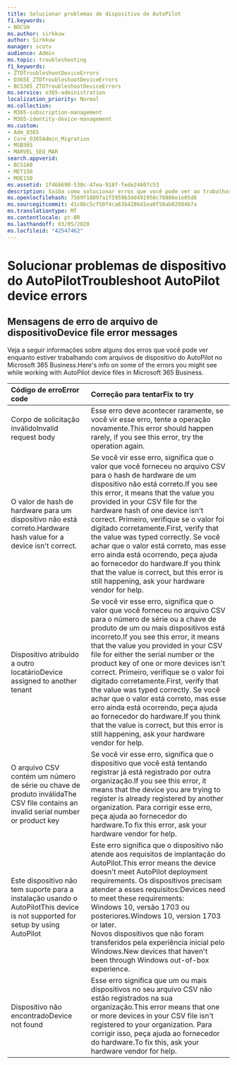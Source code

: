 ```yaml
---
title: Solucionar problemas de dispositivo do AutoPilot
f1.keywords:
- NOCSH
ms.author: sirkkuw
author: Sirkkuw
manager: scotv
audience: Admin
ms.topic: troubleshooting
f1_keywords:
- ZTDTroubleshootDeviceErrors
- O365E_ZTDTroubleshootDeviceErrors
- BCS365_ZTDTroubleshootDeviceErrors
ms.service: o365-administration
localization_priority: Normal
ms.collection:
- M365-subscription-management
- M365-identity-device-management
ms.custom:
- Adm_O365
- Core_O365Admin_Migration
- MSB365
- MARVEL_SEO_MAR
search.appverid:
- BCS160
- MET150
- MOE150
ms.assetid: 1f468690-530c-47ea-918f-fede24607c53
description: Saiba como solucionar erros que você pode ver ao trabalhar com arquivos de dispositivo piloto no Microsoft 365 Business.
ms.openlocfilehash: 7569f18097a1f5959b3dd491958c78886e1e05d6
ms.sourcegitcommit: 41c0bc5cf50f4ca63b4286d1ea0f58ab82984b7a
ms.translationtype: MT
ms.contentlocale: pt-BR
ms.lasthandoff: 03/05/2020
ms.locfileid: "42547462"
---
```

# <a name="troubleshoot-autopilot-device-errors"></a><span data-ttu-id="d45ae-103">Solucionar problemas de dispositivo do AutoPilot</span><span class="sxs-lookup"><span data-stu-id="d45ae-103">Troubleshoot AutoPilot device errors</span></span>

## <a name="device-file-error-messages"></a><span data-ttu-id="d45ae-104">Mensagens de erro de arquivo de dispositivo</span><span class="sxs-lookup"><span data-stu-id="d45ae-104">Device file error messages</span></span>

<span data-ttu-id="d45ae-105">Veja a seguir informações sobre alguns dos erros que você pode ver enquanto estiver trabalhando com arquivos de dispositivo do AutoPilot no Microsoft 365 Business.</span><span class="sxs-lookup"><span data-stu-id="d45ae-105">Here's info on some of the errors you might see while working with AutoPilot device files in Microsoft 365 Business.</span></span> 
  
|<span data-ttu-id="d45ae-106">**Código de erro**</span><span class="sxs-lookup"><span data-stu-id="d45ae-106">**Error code**</span></span>|<span data-ttu-id="d45ae-107">**Correção para tentar**</span><span class="sxs-lookup"><span data-stu-id="d45ae-107">**Fix to try**</span></span>|
|:-----|:-----|
|<span data-ttu-id="d45ae-108">Corpo de solicitação inválido</span><span class="sxs-lookup"><span data-stu-id="d45ae-108">Invalid request body</span></span>  <br/> |<span data-ttu-id="d45ae-109">Esse erro deve acontecer raramente, se você vir esse erro, tente a operação novamente.</span><span class="sxs-lookup"><span data-stu-id="d45ae-109">This error should happen rarely, if you see this error, try the operation again.</span></span>  <br/> |
|<span data-ttu-id="d45ae-110">O valor de hash de hardware para um dispositivo não está correto.</span><span class="sxs-lookup"><span data-stu-id="d45ae-110">Hardware hash value for a device isn't correct.</span></span>  <br/> |<span data-ttu-id="d45ae-111">Se você vir esse erro, significa que o valor que você forneceu no arquivo CSV para o hash de hardware de um dispositivo não está correto.</span><span class="sxs-lookup"><span data-stu-id="d45ae-111">If you see this error, it means that the value you provided in your CSV file for the hardware hash of one device isn't correct.</span></span> <span data-ttu-id="d45ae-112">Primeiro, verifique se o valor foi digitado corretamente.</span><span class="sxs-lookup"><span data-stu-id="d45ae-112">First, verify that the value was typed correctly.</span></span> <span data-ttu-id="d45ae-113">Se você achar que o valor está correto, mas esse erro ainda está ocorrendo, peça ajuda ao fornecedor do hardware.</span><span class="sxs-lookup"><span data-stu-id="d45ae-113">If you think that the value is correct, but this error is still happening, ask your hardware vendor for help.</span></span>  <br/> |
|<span data-ttu-id="d45ae-114">Dispositivo atribuído a outro locatário</span><span class="sxs-lookup"><span data-stu-id="d45ae-114">Device assigned to another tenant</span></span>  <br/> |<span data-ttu-id="d45ae-115">Se você vir esse erro, significa que o valor que você forneceu no arquivo CSV para o número de série ou a chave de produto de um ou mais dispositivos está incorreto.</span><span class="sxs-lookup"><span data-stu-id="d45ae-115">If you see this error, it means that the value you provided in your CSV file for either the serial number or the product key of one or more devices isn't correct.</span></span> <span data-ttu-id="d45ae-116">Primeiro, verifique se o valor foi digitado corretamente.</span><span class="sxs-lookup"><span data-stu-id="d45ae-116">First, verify that the value was typed correctly.</span></span> <span data-ttu-id="d45ae-117">Se você achar que o valor está correto, mas esse erro ainda está ocorrendo, peça ajuda ao fornecedor do hardware.</span><span class="sxs-lookup"><span data-stu-id="d45ae-117">If you think that the value is correct, but this error is still happening, ask your hardware vendor for help.</span></span>  <br/> |
|<span data-ttu-id="d45ae-118">O arquivo CSV contém um número de série ou chave de produto inválida</span><span class="sxs-lookup"><span data-stu-id="d45ae-118">The CSV file contains an invalid serial number or product key</span></span>  <br/> |<span data-ttu-id="d45ae-119">Se você vir esse erro, significa que o dispositivo que você está tentando registrar já está registrado por outra organização.</span><span class="sxs-lookup"><span data-stu-id="d45ae-119">If you see this error, it means that the device you are trying to register is already registered by another organization.</span></span> <span data-ttu-id="d45ae-120">Para corrigir esse erro, peça ajuda ao fornecedor do hardware.</span><span class="sxs-lookup"><span data-stu-id="d45ae-120">To fix this error, ask your hardware vendor for help.</span></span>  <br/> |
|<span data-ttu-id="d45ae-121">Este dispositivo não tem suporte para a instalação usando o AutoPilot</span><span class="sxs-lookup"><span data-stu-id="d45ae-121">This device is not supported for setup by using AutoPilot</span></span>  <br/> | <span data-ttu-id="d45ae-122">Este erro significa que o dispositivo não atende aos requisitos de implantação do AutoPilot.</span><span class="sxs-lookup"><span data-stu-id="d45ae-122">This error means the device doesn't meet AutoPilot deployment requirements.</span></span> <span data-ttu-id="d45ae-123">Os dispositivos precisam atender a esses requisitos:</span><span class="sxs-lookup"><span data-stu-id="d45ae-123">Devices need to meet these requirements:</span></span>  <br/>  <span data-ttu-id="d45ae-124">Windows 10, versão 1703 ou posteriores.</span><span class="sxs-lookup"><span data-stu-id="d45ae-124">Windows 10, version 1703 or later.</span></span>  <br/>  <span data-ttu-id="d45ae-125">Novos dispositivos que não foram transferidos pela experiência inicial pelo Windows.</span><span class="sxs-lookup"><span data-stu-id="d45ae-125">New devices that haven't been through Windows out-of-box experience.</span></span>  <br/> |
|<span data-ttu-id="d45ae-126">Dispositivo não encontrado</span><span class="sxs-lookup"><span data-stu-id="d45ae-126">Device not found</span></span>  <br/> |<span data-ttu-id="d45ae-127">Esse erro significa que um ou mais dispositivos no seu arquivo CSV não estão registrados na sua organização.</span><span class="sxs-lookup"><span data-stu-id="d45ae-127">This error means that one or more devices in your CSV file isn't registered to your organization.</span></span> <span data-ttu-id="d45ae-128">Para corrigir isso, peça ajuda ao fornecedor do hardware.</span><span class="sxs-lookup"><span data-stu-id="d45ae-128">To fix this, ask your hardware vendor for help.</span></span>  <br/> |
